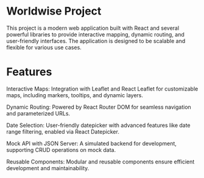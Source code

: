 # Worldwise Project
This project is a modern web application built with React and several powerful libraries to provide interactive mapping, dynamic routing, and user-friendly interfaces.
The application is designed to be scalable and flexible for various use cases.

# Features
Interactive Maps: Integration with Leaflet and React Leaflet for customizable maps, including markers, tooltips, and dynamic layers.

Dynamic Routing: Powered by React Router DOM for seamless navigation and parameterized URLs.

Date Selection: User-friendly datepicker with advanced features like date range filtering, enabled via React Datepicker.

Mock API with JSON Server: A simulated backend for development, supporting CRUD operations on mock data.

Reusable Components: Modular and reusable components ensure efficient development and maintainability.